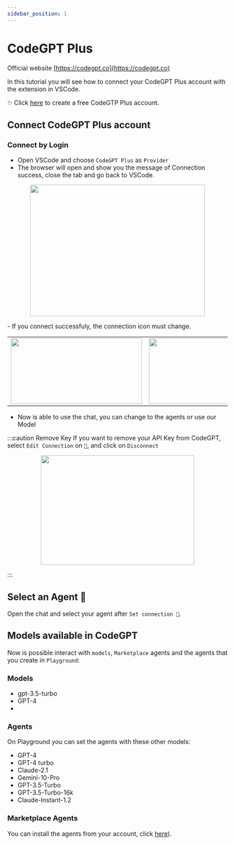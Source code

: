 ```yaml
---
sidebar_position: 1
---
```


# CodeGPT Plus

Official website [https://codegpt.co](https://codegpt.co)

In this tutorial you will see how to connect your CodeGPT Plus account with the extension in VSCode.

✨ Click [here](https://app.codegpt.co/en) to create a free CodeGTP Plus account.

## Connect CodeGPT Plus account

### Connect by Login

- Open VSCode and choose `CodeGPT Plus` as `Provider`
- The browser will open and show you the message of Connection success, close the tab and go back to VSCode.
<p align="center">
      <img width="400" height="300" src="https://github.com/davila7/code-gpt-docs/assets/37567214/eade09c8-ea37-47a6-8d9d-9e550b8058e4" />
</p>
- If you connect successfuly, the connection icon must change.
  <table>
  <tr>
    <td align="center">
      <img width="300" height="150" src="https://github.com/davila7/code-gpt-docs/assets/37567214/42bbe2b4-2b4c-4fc5-9911-0d6cc46179c7" />
    </td>
    <td align="center">
      <img width="300" height="150" src="https://github.com/davila7/code-gpt-docs/assets/37567214/332c1475-10cb-4f9f-b90a-6f1f2aecd203" />
    </td>
  </tr>
</table>

- Now is able to use the chat, you can change to the agents or use our Model

:::caution Remove Key
If you want to remove your API Key from CodeGPT, select `Edit Connection` on `🔑`, and click on `Disconnect`

<p align="center">
      <img width="350" height="250" src="https://github.com/davila7/code-gpt-docs/assets/37567214/7a786f2e-f65d-4862-a1f7-61b705ff1cd5" />
</p>

:::

## Select an Agent 🤖

Open the chat and select your agent after `Set connection 🔑`.

## Models available in CodeGPT
Now is possible interact with `models`, `Marketplace` agents and the agents that you create in `Playground`:

### Models
- gpt-3.5-turbo
- GPT-4
- 
### Agents
On Playground you can set the agents with these other models:
- GPT-4
- GPT-4 turbo
- Claude-2.1
- Gemini-10-Pro
- GPT-3.5-Turbo
- GPT-3.5-Turbo-16k
- Claude-Instant-1.2

### Marketplace Agents
You can install the agents from your account, click [here](https://app.codegpt.co/en/marketplace)).





